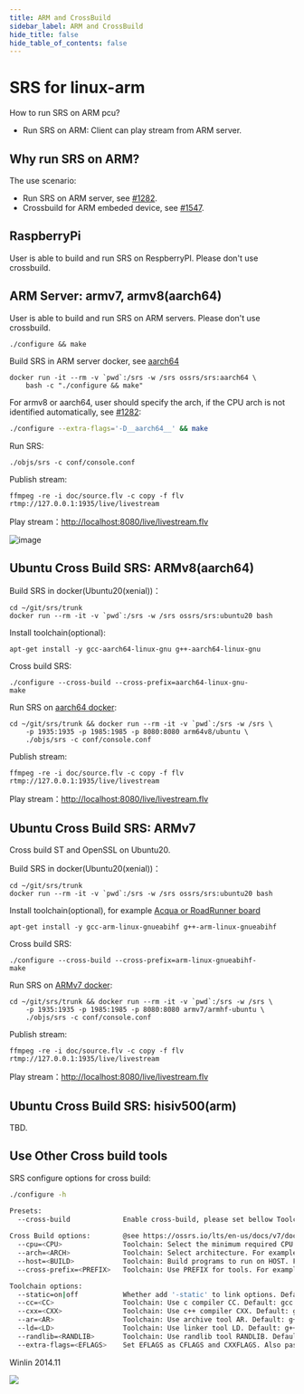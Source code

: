 ```yaml
---
title: ARM and CrossBuild
sidebar_label: ARM and CrossBuild
hide_title: false
hide_table_of_contents: false
---
```


# SRS for linux-arm

How to run SRS on ARM pcu?

* Run SRS on ARM: Client can play stream from ARM server.

## Why run SRS on ARM?

The use scenario:

* Run SRS on ARM server, see [#1282](https://github.com/ossrs/srs/issues/1282#issue-386077124).
* Crossbuild for ARM embeded device, see [#1547](https://github.com/ossrs/srs/issues/1547#issue-543780097).

## RaspberryPi

User is able to build and run SRS on RespberryPI. Please don't use crossbuild.

<a name="armv8-and-aarch64"></a>

## ARM Server: armv7, armv8(aarch64)

User is able to build and run SRS on ARM servers. Please don't use crossbuild.

```
./configure && make
```

Build SRS in ARM server docker, see [aarch64](https://github.com/ossrs/dev-docker/tree/aarch64#usage)

```
docker run -it --rm -v `pwd`:/srs -w /srs ossrs/srs:aarch64 \
    bash -c "./configure && make"
```

For armv8 or aarch64, user should specify the arch, if the CPU arch is not identified automatically, see [#1282](https://github.com/ossrs/srs/issues/1282#issuecomment-568891854):

```bash
./configure --extra-flags='-D__aarch64__' && make
```

Run SRS:

```
./objs/srs -c conf/console.conf
```

Publish stream:

```
ffmpeg -re -i doc/source.flv -c copy -f flv rtmp://127.0.0.1:1935/live/livestream
```

Play stream：[http://localhost:8080/live/livestream.flv](http://localhost:8080/players/srs_player.html?autostart=true&stream=livestream.flv&port=8080&schema=http)

![image](https://user-images.githubusercontent.com/2777660/72774670-7108c980-3c46-11ea-9e8b-d4fb3a475ea2.png)

<a name="ubuntu-cross-build-srs"></a>

## Ubuntu Cross Build SRS: ARMv8(aarch64)

Build SRS in docker(Ubuntu20(xenial))：

```
cd ~/git/srs/trunk
docker run --rm -it -v `pwd`:/srs -w /srs ossrs/srs:ubuntu20 bash
```

Install toolchain(optional):

```
apt-get install -y gcc-aarch64-linux-gnu g++-aarch64-linux-gnu
```

Cross build SRS:

```
./configure --cross-build --cross-prefix=aarch64-linux-gnu-
make
```

Run SRS on [aarch64 docker](https://hub.docker.com/r/arm64v8/ubuntu):

```
cd ~/git/srs/trunk && docker run --rm -it -v `pwd`:/srs -w /srs \
    -p 1935:1935 -p 1985:1985 -p 8080:8080 arm64v8/ubuntu \
    ./objs/srs -c conf/console.conf
```

Publish stream:

```
ffmpeg -re -i doc/source.flv -c copy -f flv rtmp://127.0.0.1:1935/live/livestream
```

Play stream：[http://localhost:8080/live/livestream.flv](http://localhost:8080/players/srs_player.html?autostart=true&stream=livestream.flv&port=8080&schema=http)

## Ubuntu Cross Build SRS: ARMv7

Cross build ST and OpenSSL on Ubuntu20.

Build SRS in docker(Ubuntu20(xenial))：

```
cd ~/git/srs/trunk
docker run --rm -it -v `pwd`:/srs -w /srs ossrs/srs:ubuntu20 bash
```

Install toolchain(optional), for example [Acqua or RoadRunner board](https://www.acmesystems.it/arm9_toolchain)

```
apt-get install -y gcc-arm-linux-gnueabihf g++-arm-linux-gnueabihf
```

Cross build SRS:

```
./configure --cross-build --cross-prefix=arm-linux-gnueabihf-
make
```

Run SRS on [ARMv7 docker](https://hub.docker.com/r/armv7/armhf-ubuntu):

```
cd ~/git/srs/trunk && docker run --rm -it -v `pwd`:/srs -w /srs \
    -p 1935:1935 -p 1985:1985 -p 8080:8080 armv7/armhf-ubuntu \
    ./objs/srs -c conf/console.conf
```

Publish stream:

```
ffmpeg -re -i doc/source.flv -c copy -f flv rtmp://127.0.0.1:1935/live/livestream
```

Play stream：[http://localhost:8080/live/livestream.flv](http://localhost:8080/players/srs_player.html?autostart=true&stream=livestream.flv&port=8080&schema=http)

## Ubuntu Cross Build SRS: hisiv500(arm)

TBD.

## Use Other Cross build tools

SRS configure options for cross build:

```bash
./configure -h

Presets:
  --cross-build             Enable cross-build, please set bellow Toolchain also. Default: off
  
Cross Build options:        @see https://ossrs.io/lts/en-us/docs/v7/doc/arm#ubuntu-cross-build-srs
  --cpu=<CPU>               Toolchain: Select the minimum required CPU. For example: --cpu=24kc
  --arch=<ARCH>             Toolchain: Select architecture. For example: --arch=aarch64
  --host=<BUILD>            Toolchain: Build programs to run on HOST. For example: --host=aarch64-linux-gnu
  --cross-prefix=<PREFIX>   Toolchain: Use PREFIX for tools. For example: --cross-prefix=aarch64-linux-gnu-

Toolchain options:
  --static=on|off           Whether add '-static' to link options. Default: off
  --cc=<CC>                 Toolchain: Use c compiler CC. Default: gcc
  --cxx=<CXX>               Toolchain: Use c++ compiler CXX. Default: g++
  --ar=<AR>                 Toolchain: Use archive tool AR. Default: g++
  --ld=<LD>                 Toolchain: Use linker tool LD. Default: g++
  --randlib=<RANDLIB>       Toolchain: Use randlib tool RANDLIB. Default: g++
  --extra-flags=<EFLAGS>    Set EFLAGS as CFLAGS and CXXFLAGS. Also passed to ST as EXTRA_CFLAGS.
```

Winlin 2014.11

![](https://ossrs.io/gif/v1/sls.gif?site=ossrs.io&path=/lts/doc/en/v7/arm)


